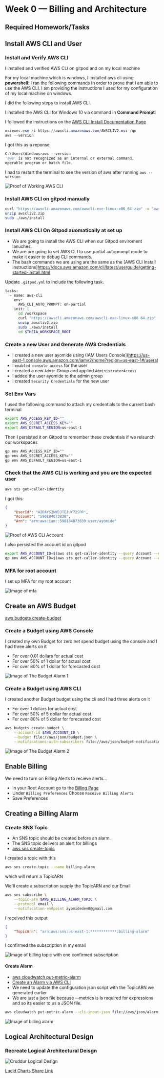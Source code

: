 # Week 0 — Billing and Architecture

## Required Homework/Tasks

## Install AWS CLI and User

### Install and Verify AWS CLI 

I installed and verified AWS CLI on gitpod and on my local machine

For my local machine which is windows, I installed aws cli using **powershell**:
I ran the following commands
In order to prove that I am able to use the AWS CLI.
I am providing the instructions I used for my configuration of my local machine on windows.

I did the following steps to install AWS CLI.

I installed the AWS CLI for Windows 10 via command in **Command Prompt**:

I followed the instructions on the [AWS CLI Install Documentation Page](https://docs.aws.amazon.com/cli/latest/userguide/getting-started-install.html)

```PowerShell
msiexec.exe /i https://awscli.amazonaws.com/AWSCLIV2.msi /qn
aws --version
```

I got this as a reponse

```powershell
C:\Users\Windows>aws --version
'aws' is not recognized as an internal or external command,
operable program or batch file.
```

I had to restart the terminal to see the version of aws after running `aws --version`

![Proof of Working AWS CLI](assets/proof-of-aws-cli.png)

### Install AWS CLI on gitpod manually

```bash
curl "https://awscli.amazonaws.com/awscli-exe-linux-x86_64.zip" -o "awscliv2.zip"
unzip awscliv2.zip
sudo ./aws/install
```
### Install AWS CLI On Gitpod auomatically at set up

- We are going to install the AWS CLI when our Gitpod enviroment lanuches.
- We are are going to set AWS CLI to use partial autoprompt mode to make it easier to debug CLI commands.
- The bash commands we are using are the same as the [AWS CLI Install Instructions]https://docs.aws.amazon.com/cli/latest/userguide/getting-started-install.html


Update `.gitpod.yml` to include the following task.

```sh
tasks:
  - name: aws-cli
    env:
      AWS_CLI_AUTO_PROMPT: on-partial
    init: |
      cd /workspace
      curl "https://awscli.amazonaws.com/awscli-exe-linux-x86_64.zip" -o "awscliv2.zip"
      unzip awscliv2.zip
      sudo ./aws/install
      cd $THEIA_WORKSPACE_ROOT
```

### Create a new User and Generate AWS Credentials

- I created a new user ayomide using (IAM Users Console](https://us-east-1.console.aws.amazon.com/iamv2/home?region=us-east-1#/users)
- I `enabled console access` for the user
- I created a new `Admin` Group and applied `AdministratorAccess`
- I added the user ayomide to the admin group
- I created `Security Credentials` for the new user

### Set Env Vars

I used the following command to attach my credentials to the current bash terminal

```bash
export AWS_ACCESS_KEY_ID=""
export AWS_SECRET_ACCESS_KEY=""
export AWS_DEFAULT_REGION=us-east-1
```

Then I persisted it on Gitpod to remember these credentials if we relaunch our workspaces

```bash
gp env AWS_ACCESS_KEY_ID=""
gp env AWS_SECRET_ACCESS_KEY=""
gp env AWS_DEFAULT_REGION=us-east-1
```

### Check that the AWS CLI is working and you are the expected user

```bash
aws sts get-caller-identity
```

I got this:

```json
{
    "UserId": "AIDAYS2NWJJTEJUY72SPR",
    "Account": "590184073830",
    "Arn": "arn:aws:iam::590184073830:user/ayomide"
}
```

![Proof of AWS CLI Account](assets/aws-cli-user.png)

I also persisted the account id on gitpod

```bash
export AWS_ACCOUNT_ID=$(aws sts get-caller-identity --query Account --output text)
gp env AWS_ACCOUNT_ID=$(aws sts get-caller-identity --query Account --output text)
```
### MFA for root account

I set up MFA for my root account

![Image of mfa](assets/mfa.png)


## Create an AWS Budget

[aws budgets create-budget](https://docs.aws.amazon.com/cli/latest/reference/budgets/create-budget.html)

### Create a Budget using AWS Console

I created my own Budget for zero net spend budget using the console and I had three alerts on it
- For over 0.01 dollars for actual cost
- For over 50% of 1 dollar for actual cost
- For over 80% of 1 dollar for forecasted cost

![Image of The Budget Alarm 1](assets/budget-alarm.png)

### Create a Budget using AWS CLI

I created another Budget budget using the cli and I had three alerts on it
- For over 1 dollars for actual cost
- For over 50% of 5 dollar for actual cost
- For over 80% of 5 dollar for forecasted cost


```bash
aws budgets create-budget \
    --account-id $AWS_ACCOUNT_ID \
    --budget file://aws/json/budget.json \
    --notifications-with-subscribers file://aws/json/budget-notifications-with-subscribers.json
```

![Image of The Budget Alarm 2](assets/budget-alarm-cli.png)

## Enable Billing 

We need to turn on Billing Alerts to recieve alerts...


- In your Root Account go to the [Billing Page](https://console.aws.amazon.com/billing/)
- Under `Billing Preferences` Choose `Receive Billing Alerts`
- Save Preferences


## Creating a Billing Alarm

### Create SNS Topic

- An SNS topic should be created before an alarm.
- The SNS topic delivers an alert for billings
- [aws sns create-topic](https://docs.aws.amazon.com/cli/latest/reference/sns/create-topic.html)

I created a topic with this
```bash
aws sns create-topic --name billing-alarm
```
which will return a TopicARN

We'll create a subscription supply the TopicARN and our Email

```bash
aws sns subscribe \
    --topic-arn $AWS_BILLING_ALARM_TOPIC \
    --protocol email \
    --notification-endpoint ayomidedev8@gmail.com
```

I received this output

```json
{
    "TopicArn": "arn:aws:sns:us-east-1:************:billing-alarm"
}
```

I confirmed the subscription in my email

![Image of billing topic with one confirmed subscription](assets/billing-topic.png)

#### Create Alarm

- [aws cloudwatch put-metric-alarm](https://docs.aws.amazon.com/cli/latest/reference/cloudwatch/put-metric-alarm.html)
- [Create an Alarm via AWS CLI](https://aws.amazon.com/premiumsupport/knowledge-center/cloudwatch-estimatedcharges-alarm/)
- We need to update the configuration json script with the TopicARN we generated earlier
- We are just a json file because --metrics is is required for expressions and so its easier to us a JSON file.

```bash
aws cloudwatch put-metric-alarm --cli-input-json file://aws/json/alarm-config.json
```

![Image of billing alarm](assets/billing-alarm.png)

## Logical Architectural Design

### Recreate Logical Architectural Deisgn

![Cruddur Logical Design](assets/logical-architecture-recreation-diagram.png)

[Lucid Charts Share Link](https://lucid.app/lucidchart/43ec5cae-507c-4dde-a664-910864df9671/edit?viewport_loc=-1747%2C-193%2C2882%2C1360%2C0_0&invitationId=inv_6f8ebbb3-39da-457f-893f-91f720c183ea
)
